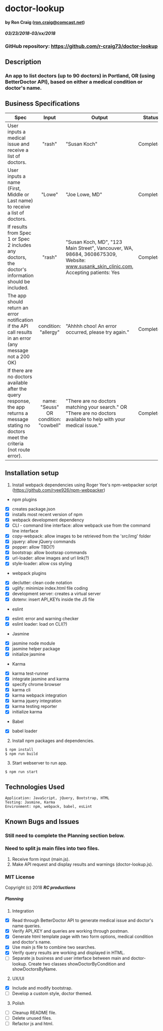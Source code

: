 # doctor-lookup

#### by Ron Craig (ron.craig@comcast.net)
##### 03/23/2018-03/xx/2018

### GitHub repository: https://github.com/r-craig73/doctor-lookup

## Description
### An app to list  doctors (up to 90 doctors) in Portland, OR (using BetterDoctor API), based on either a medical condition or doctor's name.

## Business Specifications

| Spec   | Input   | Output  | Status   |
|--------|:-------:|---------|----------|
| User inputs a medical issue and receive a list of doctors. | "rash" | "Susan Koch" | Completed |
| User inputs a name (First, Middle or Last name) to receive a list of doctors. | "Lowe" | "Joe Lowe, MD" | Completed |
| If results from Spec 1 or Spec 2 includes any doctors, the doctor's information should be included. | "rash" | "Susan Koch, MD", "123 Main Street", Vancouver, WA, 98684, 3608675309, Website: www.susank_skin_clinic.com, Accepting patients: Yes | Completed |
| The app should return an error notification if the API call results in an error (any message not a 200 OK) | condition: "allergy" | "Ahhhh choo! An error occurred, please try again." | Completed |
| If there are no doctors available after the query response, the app returns a message stating no doctors meet the criteria (not route error). | name: "Seuss" OR condition: "cowbell" | "There are no doctors matching your search." OR "There are no doctors available to help with your medical issue." | Completed |

## Installation setup
1. Install webpack dependencies using Roger Yee's npm-webpacker script (https://github.com/ryee926/npm-webpacker)
* npm plugins
- [x] creates package.json
- [x] installs most recent version of npm
- [x] webpack development dependency
- [x] CLI - command line interface: allow webpack use from the command line interface
- [x] copy-webpack: allow images to be retrieved from the 'src/img' folder
- [x] jquery: allow jQuery commands
- [x] popper: allow TBD(?)
- [x] bootstrap: allow bootsrap commands
- [x] url-loader: allow images and url link(?)
- [x] style-loader: allow css styling
* webpack plugins
- [x] declutter: clean code notation
- [x] uglify: minimize index.html file coding
- [x] development server: creates a virtual server
- [x] dotenv: insert API_KEYs inside the JS file
* eslint
- [x] eslint: error and warning checker
- [x] eslint loader: load on CLI(?)
* Jasmine
- [x] jasmine node module
- [x] jasmine helper package
- [x] initialize jasmine
* Karma
- [x] karma test-runner
- [x] integrate jasmine and karma
- [x] specify chrome browser
- [x] karma cli
- [x] karma webpack integration
- [x] karma jquery integration
- [x] karma testing reporter
- [x] initialize karma
* Babel
- [x] babel loader

2. Install npm packages and dependencies.
```
$ npm install
$ npm run build
```

3. Start webserver to run app.
```
$ npm run start
```

## Technologies Used

```
Application: JavaScript, jQuery, Bootstrap, HTML
Testing: Jasmine, Karma
Environment: npm, webpack, babel, esLint
```

## Known Bugs and Issues
### Still need to complete the Planning section below.
### Need to split js main files into two files.
1. Receive form input (main.js).
2. Make API request and display results and warnings (doctor-lookup.js).

### MIT License

Copyright (c) 2018 **_RC productions_**

##### Planning

1. Integration
- [x] Read through BetterDoctor API to generate medical issue and doctor's name queries.
- [x] Verify API_KEY and queries are working through postman.
- [x] Generate html template page with two form options, medical condition and doctor's name.
- [x] Use main js file to combine two searches.
- [x] Verify query results are working and displayed in HTML.
- [ ] Separate js business and user interface between main and doctor-lookup.  Create two classes showDoctorByCondition and showDoctorsByName.

2. UX/UI
- [x] Include and modify bootstrap.
- [ ] Develop a custom style, doctor themed.

3. Polish
- [ ] Cleanup README file.
- [ ] Delete unused files.
- [ ] Refactor js and html.
